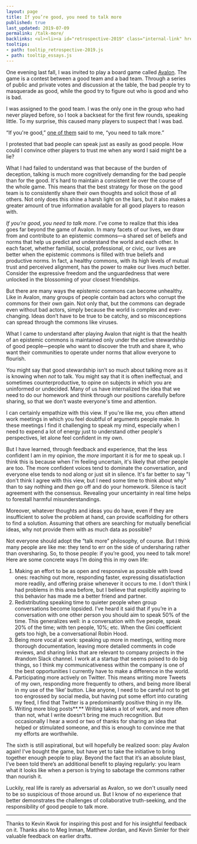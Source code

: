 ```yaml
---
layout: page
title: If you’re good, you need to talk more
published: true
last_updated: 2019-07-09
permalink: /talk-more/
backlinks: <ul><li><a id="retrospective-2019" class="internal-link" href="/retrospective-2019/">2019 retrospective</a></li><li><a id="essays" class="internal-link" href="/essays/">Essays</a></li></ul>
tooltips: 
- path: tooltip_retrospective-2019.js
- path: tooltip_essays.js
---
```


One evening last fall, I was invited to play a board game called <a class="external-link" target="_self" href="https://www.amazon.com/Resistance-Avalon-Social-Deduction-Game/dp/B009SAAV0C">Avalon</a>. The game is a contest between a good team and a bad team. Through a series of public and private votes and discussion at the table, the bad people try to masquerade as good, while the good try to figure out who is good and who is bad.

I was assigned to the good team. I was the only one in the group who had never played before, so I took a backseat for the first few rounds, speaking little. To my surprise, this caused many players to suspect that I was bad.

“If you're good,” <a class="external-link" target="_self" href="https://twitter.com/kevinakwok">one of them</a> said to me, “you need to talk more.”

I protested that bad people can speak just as easily as good people. How could I convince other players to trust me when any word I said might be a lie?

What I had failed to understand was that because of the burden of deception, talking is much more cognitively demanding for the bad people than for the good. It's hard to maintain a consistent lie over the course of the whole game. This means that the best strategy for those on the good team is to consistently share their own thoughts and solicit those of all others. Not only does this shine a harsh light on the liars, but it also makes a greater amount of true information available for all good players to reason with.

*If you're good, you need to talk more.* I’ve come to realize that this idea goes far beyond the game of Avalon. In many facets of our lives, we draw from and contribute to an epistemic commons—a shared set of beliefs and norms that help us predict and understand the world and each other. In each facet, whether familial, social, professional, or civic, our lives are better when the epistemic commons is filled with true beliefs and productive norms. In fact, a healthy commons, with its high levels of mutual trust and perceived alignment, has the power to make our lives *much* better. Consider the expressive freedom and the unguardedness that were unlocked in the blossoming of your closest friendships. 

But there are many ways the epistemic commons can become unhealthy. Like in Avalon, many groups of people contain bad actors who corrupt the commons for their own gain. Not only that, but the commons can degrade even without bad actors, simply because the world is complex and ever-changing. Ideas don’t have to be true to be catchy, and so misconceptions can spread through the commons like viruses.

What I came to understand after playing Avalon that night is that the health of an epistemic commons is maintained only under the active stewardship of good people—people who want to discover the truth and share it, who want their communities to operate under norms that allow everyone to flourish.

You might say that good stewardship isn’t so much about talking more as it is knowing when *not* to talk. You might say that it is often ineffectual, and sometimes counterproductive, to opine on subjects in which you are uninformed or undecided. Many of us have internalized the idea that we need to do our homework and think through our positions carefully before sharing, so that we don't waste everyone's time and attention.

I can certainly empathize with this view. If you're like me, you often attend work meetings in which you feel doubtful of arguments people make. In these meetings I find it challenging to speak my mind, especially when I need to expend a lot of energy just to understand other people's perspectives, let alone feel confident in my own. 

But I have learned, through feedback and experience, that the less confident I am in my opinion, the *more* important it is for me to speak up. I think this is because when I'm feeling uncertain, it's likely that other people are too. The more confident voices tend to dominate the conversation, and everyone else tends to nod along or just sit in silence. It's far better to say "I don't think I agree with this view, but I need some time to think about why" than to say nothing and *then* go off and do your homework. Silence is tacit agreement with the consensus. Revealing your uncertainty in real time helps to forestall harmful misunderstandings.

Moreover, whatever thoughts and ideas you do have, even if they are insufficient to solve the problem at hand, can provide scaffolding for others to find a solution. Assuming that others are searching for mutually beneficial ideas, why not provide them with as much data as possible?

Not everyone should adopt the “talk more” philosophy, of course. But I think many people are like me: they tend to err on the side of undersharing rather than oversharing. So, to those people: if you’re good, you need to talk more! Here are some concrete ways I’m doing this in my own life:

1. Making an effort to be as open and responsive as possible with loved ones: reaching out more, responding faster, expressing dissatisfaction more readily, and offering praise whenever it occurs to me. I don’t think I had problems in this area before, but I believe that explicitly aspiring to this behavior has made me a better friend and partner.
2. Redistributing speaking time to quieter people when group conversations become lopsided. I’ve heard it said that if you’re in a conversation with one other person you should aim to speak 50% of the time. This generalizes well: in a conversation with five people, speak 20% of the time; with ten people, 10%; etc. When the Gini coefficient gets too high, be a conversational Robin Hood.
3. Being more vocal at work: speaking up more in meetings, writing more thorough documentation, leaving more detailed comments in code reviews, and sharing links that are relevant to company projects in the #random Slack channel. I work at a startup that seems poised to do big things, so I think my communicativeness within the company is one of the best opportunities I currently have to make a difference in the world.
4. Participating more actively on Twitter. This means writing more Tweets of my own, responding more frequently to others, and being more liberal in my use of the ‘like’ button. Like anyone, I need to be careful not to get too engrossed by social media, but having put some effort into curating my feed, I find that Twitter is a predominantly positive thing in my life.
5. Writing more blog posts**.** Writing takes a lot of work, and more often than not, what I write doesn't bring me much recognition. But occasionally I hear a word or two of thanks for sharing an idea that helped or stimulated someone, and this is enough to convince me that my efforts are worthwhile.

The sixth is still aspirational, but will hopefully be realized soon: play Avalon again! I've bought the game, but have yet to take the initiative to bring together enough people to play. Beyond the fact that it’s an absolute blast, I’ve been told there’s an additional benefit to playing regularly: you learn what it looks like when a person is trying to sabotage the commons rather than nourish it.

Luckily, real life is rarely as adversarial as Avalon, so we don't usually need to be so suspicious of those around us. But I know of no experience that better demonstrates the challenges of collaborative truth-seeking, and the responsibility of good people to talk more.

-----------------

Thanks to Kevin Kwok for inspiring this post and for his insightful feedback on it. Thanks also to Meg Inman, Matthew Jordan, and Kevin Simler for their valuable feedback on earlier drafts.